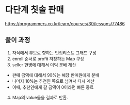 # 다단계 칫솔 판매

https://programmers.co.kr/learn/courses/30/lessons/77486

## 풀이 과정

1. 자식에서 부모로 향하는 인접리스트 그래프 구성
2. enroll 순서로 profit 저장하는 Map 구성
3. seller 한명에 대해서 이익 분배 계산
  - 판매 금액에 대해서 90%는 해당 판매원에게 분배
  - 나머지 10%는 추천인 쪽으로 넘겨서 다시 계산
  - 이때, 추천인에게 갈 금액이 0이라면 빠른 종료

4. Map의 value들을 결과로 반환.

